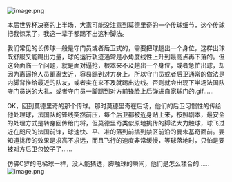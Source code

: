 ![image.png](https://upload-images.jianshu.io/upload_images/5945542-cbc6938cb7afc689.png?imageMogr2/auto-orient/strip%7CimageView2/2/w/1240)

本届世界杯决赛的上半场，大家可能没注意到莫德里奇的一个传球细节，这个传球把我惊呆了，我这一辈子都踢不出这种脚法。

我们常见的长传球一般是守门员或者后卫式的，需要把球趟出一个身位，这样出球既舒服又能踢出力量，球的运行轨迹通常是小角度线性上升到最高点再下落的。但这会面临一个问题，就是面对逼抢，根本来不及趟出一个身位，或者急忙出球，却因为离逼抢人员距离太近，容易踢到对方身上。所以守门员或者后卫通常的做法是内脚背推给最近的队友，或者实在来不及就踢出边线。否则就会出现下半场法国队守门员送的大礼，或者守门员一脚踢到对方前锋脸上后弹进自家球门的.gif......

OK，回到莫德里奇的那个传球。那时莫德里奇在后场，他们的后卫习惯性的传给他处理球，法国队的锋线突然前压，每个后卫都被近身贴上来，按照剧本，最安全的处理方式是转身回传给门将，但莫德里奇类似原地挑传的脚法大力触球，球飞过近在咫尺的法国前锋，球速快、平、准的落到前插到禁区前沿的曼朱基奇面前。要知道挑传的效果是求高不求远，而且飞行的速度非常缓慢，等球落地时，只怕是要被对方后卫包饺子了......

仿佛C罗的电梯球一样，没人能猜透，脚触球的瞬间，他们是怎么糅合的......
![image.png](https://upload-images.jianshu.io/upload_images/5945542-4b040969f3b32aa6.png?imageMogr2/auto-orient/strip%7CimageView2/2/w/1240)
